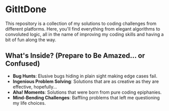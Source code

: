 # GitItDone

This repository is a collection of my solutions to coding challenges from different platforms. Here, you'll find everything from elegant algorithms to convoluted logic, all in the name of improving my coding skills and having a bit of fun along the way.

## What's Inside? (Prepare to Be Amazed... or Confused)

- **Bug Hunts**: Elusive bugs hiding in plain sight making edge cases fail.
- **Ingenious Problem Solving**: Solutions that are as creative as they are effective, hopefully...
- **Aha! Moments**: Solutions that were born from pure coding epiphanies.
- **Mind-Bending Challenges**: Baffling problems that left me questioning my life choices.
